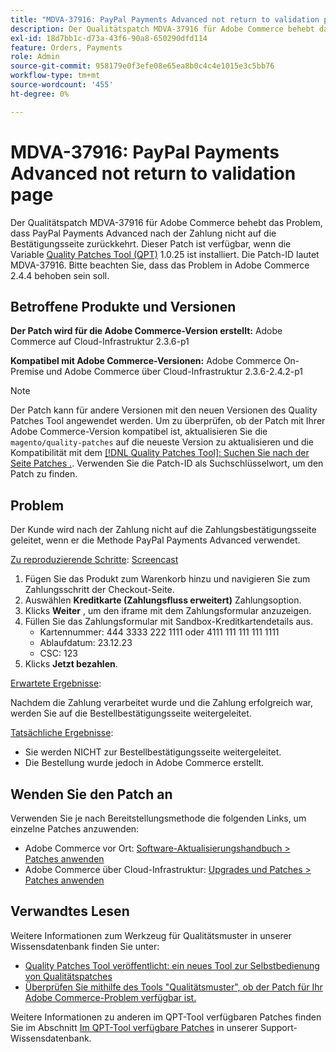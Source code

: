 ```yaml
---
title: "MDVA-37916: PayPal Payments Advanced not return to validation page"
description: Der Qualitätspatch MDVA-37916 für Adobe Commerce behebt das Problem, dass PayPal Payments Advanced nach der Zahlung nicht auf die Bestätigungsseite zurückkehrt. Dieser Patch ist verfügbar, wenn das [Quality Patches Tool (QPT)](https://devdocs.magento.com/guides/v2.4/comp-mgr/patching.html#mqp) 1.0.25 installiert ist. Die Patch-ID lautet MDVA-37916. Bitte beachten Sie, dass das Problem in Adobe Commerce 2.4.4 behoben sein soll.
exl-id: 18d7bb1c-d73a-43f6-90a8-650290dfd114
feature: Orders, Payments
role: Admin
source-git-commit: 958179e0f3efe08e65ea8b0c4c4e1015e3c5bb76
workflow-type: tm+mt
source-wordcount: '455'
ht-degree: 0%

---
```


# MDVA-37916: PayPal Payments Advanced not return to validation page

Der Qualitätspatch MDVA-37916 für Adobe Commerce behebt das Problem, dass PayPal Payments Advanced nach der Zahlung nicht auf die Bestätigungsseite zurückkehrt. Dieser Patch ist verfügbar, wenn die Variable [Quality Patches Tool (QPT)](https://devdocs.magento.com/guides/v2.4/comp-mgr/patching.html#mqp) 1.0.25 ist installiert. Die Patch-ID lautet MDVA-37916. Bitte beachten Sie, dass das Problem in Adobe Commerce 2.4.4 behoben sein soll.

## Betroffene Produkte und Versionen

**Der Patch wird für die Adobe Commerce-Version erstellt:**
Adobe Commerce auf Cloud-Infrastruktur 2.3.6-p1

**Kompatibel mit Adobe Commerce-Versionen:**
Adobe Commerce On-Premise und Adobe Commerce über Cloud-Infrastruktur 2.3.6-2.4.2-p1

>[!NOTE]
>
>Der Patch kann für andere Versionen mit den neuen Versionen des Quality Patches Tool angewendet werden. Um zu überprüfen, ob der Patch mit Ihrer Adobe Commerce-Version kompatibel ist, aktualisieren Sie die `magento/quality-patches` auf die neueste Version zu aktualisieren und die Kompatibilität mit dem [[!DNL Quality Patches Tool]: Suchen Sie nach der Seite Patches .](https://devdocs.magento.com/quality-patches/tool.html#patch-grid). Verwenden Sie die Patch-ID als Suchschlüsselwort, um den Patch zu finden.

## Problem

Der Kunde wird nach der Zahlung nicht auf die Zahlungsbestätigungsseite geleitet, wenn er die Methode PayPal Payments Advanced verwendet.

<u>Zu reproduzierende Schritte</u>: [Screencast](https://assets.adobe.com/public/025d479b-5796-4772-6f3d-adc86306a799)

1. Fügen Sie das Produkt zum Warenkorb hinzu und navigieren Sie zum Zahlungsschritt der Checkout-Seite.
1. Auswählen **Kreditkarte (Zahlungsfluss erweitert)** Zahlungsoption.
1. Klicks **Weiter** , um den iframe mit dem Zahlungsformular anzuzeigen.
1. Füllen Sie das Zahlungsformular mit Sandbox-Kreditkartendetails aus.
   * Kartennummer: 444 3333 222 1111 oder 4111 111 111 111 1111
   * Ablaufdatum: 23.12.23
   * CSC: 123
1. Klicks **Jetzt bezahlen**.

<u>Erwartete Ergebnisse</u>:

Nachdem die Zahlung verarbeitet wurde und die Zahlung erfolgreich war, werden Sie auf die Bestellbestätigungsseite weitergeleitet.

<u>Tatsächliche Ergebnisse</u>:

* Sie werden NICHT zur Bestellbestätigungsseite weitergeleitet.
* Die Bestellung wurde jedoch in Adobe Commerce erstellt.

## Wenden Sie den Patch an

Verwenden Sie je nach Bereitstellungsmethode die folgenden Links, um einzelne Patches anzuwenden:

* Adobe Commerce vor Ort: [Software-Aktualisierungshandbuch > Patches anwenden](https://devdocs.magento.com/guides/v2.4/comp-mgr/patching/mqp.html)
* Adobe Commerce über Cloud-Infrastruktur: [Upgrades und Patches > Patches anwenden](https://devdocs.magento.com/cloud/project/project-patch.html)

## Verwandtes Lesen

Weitere Informationen zum Werkzeug für Qualitätsmuster in unserer Wissensdatenbank finden Sie unter:

* [Quality Patches Tool veröffentlicht: ein neues Tool zur Selbstbedienung von Qualitätspatches](/help/announcements/adobe-commerce-announcements/magento-quality-patches-released-new-tool-to-self-serve-quality-patches.md)
* [Überprüfen Sie mithilfe des Tools &quot;Qualitätsmuster&quot;, ob der Patch für Ihr Adobe Commerce-Problem verfügbar ist.](/help/support-tools/patches-available-in-qpt-tool/check-patch-for-magento-issue-with-magento-quality-patches.md)

Weitere Informationen zu anderen im QPT-Tool verfügbaren Patches finden Sie im Abschnitt [Im QPT-Tool verfügbare Patches](https://support.magento.com/hc/en-us/sections/360010506631-Patches-available-in-QPT-tool-) in unserer Support-Wissensdatenbank.
